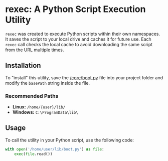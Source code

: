 # rexec: A Python Script Execution Utility

`rexec` was created to execute Python scripts within their own namespaces. It saves the script to your local drive and caches it for future use. Each `rexec` call checks the local cache to avoid downloading the same script from the URL multiple times.

## Installation

To "install" this utility, save the [/core/boot.py](https://github.com/jesusjorge/rexec/blob/main/core/boot.py) file into your project folder and modify the `basePath` string inside the file.

### Recommended Paths

- **Linux:** `/home/{user}/lib/`
- **Windows:** `C:\ProgramData\lib\`

## Usage

To call the utility in your Python script, use the following code:

```python
with open('/home/user/lib/boot.py') as file:
    exec(file.read())

